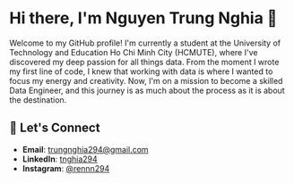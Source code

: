 # Hi there, I'm Nguyen Trung Nghia 👋

Welcome to my GitHub profile! I'm currently a student at the University of Technology and Education Ho Chi Minh City (HCMUTE), where I've discovered my deep passion for all things data. From the moment I wrote my first line of code, I knew that working with data is where I wanted to focus my energy and creativity. Now, I'm on a mission to become a skilled Data Engineer, and this journey is as much about the process as it is about the destination.

## 🤝 Let's Connect

- **Email**: [trungnghia294@gmail.com](trungnghia294@gmail.com)
- **LinkedIn**: [tnghia294](https://www.linkedin.com/in/tnghia294/)
- **Instagram**: [@rennn294](https://www.instagram.com/rennn294/)
  
